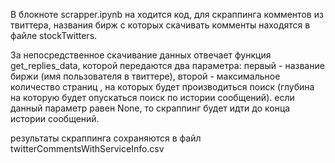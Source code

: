 В блокноте scrapper.ipynb на ходится код, для скраппинга комментов из твиттера, названия бирж с которых скачивать комменты находятся в файле stockTwitters.

За непосредственное скачивание данных отвечает функция get_replies_data, которой передаются два параметра: первый - название биржи (имя пользователя в твиттере), второй - максимальное количество страниц , на которых будет производиться поиск (глубина на которую будет опускаться поиск по истории сообщений). если данный параметр равен None, то скраппинг будет идти до конца истории сообщений.

результаты скраппинга сохраняются в файл twitterCommentsWithServiceInfo.csv

